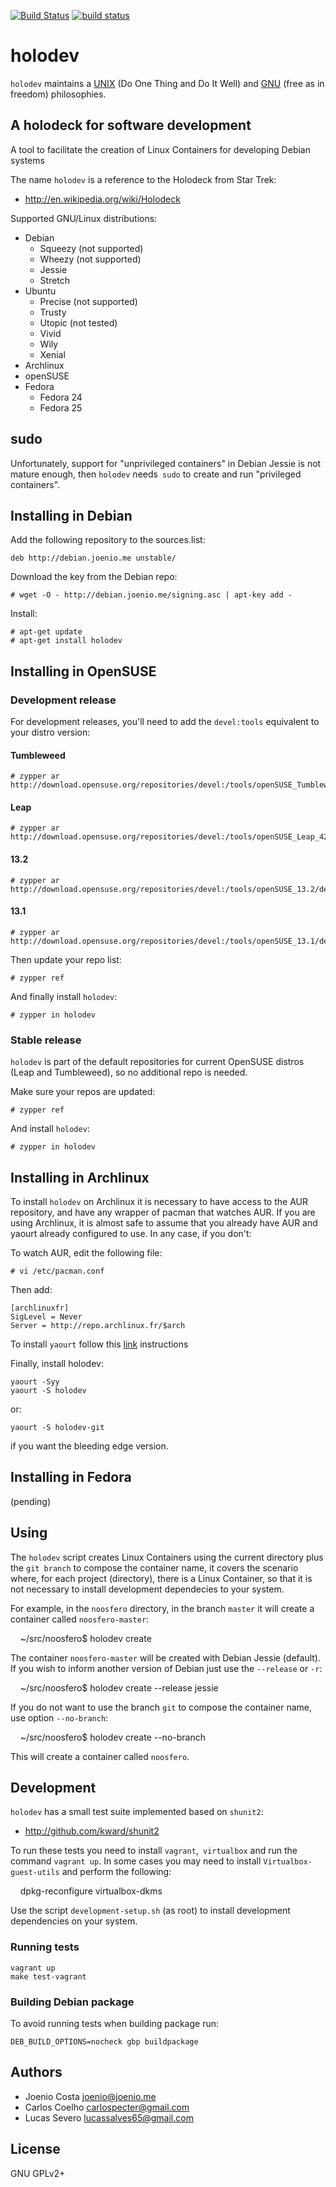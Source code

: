 [![Build Status](https://travis-ci.org/lappis-tools/holodev.svg?branch=master)](https://travis-ci.org/lappis-tools/holodev)
[![build status](https://gitlab.com/lappis/holodev/badges/master/build.svg)](https://gitlab.com/lappis/holodev/commits/master)

# holodev

`holodev` maintains a [UNIX][unix] (Do One Thing and Do It Well) and [GNU][gnu]
(free as in freedom) philosophies.

## A holodeck for software development

A tool to facilitate the creation of Linux Containers for developing Debian systems

The name `holodev` is a reference to the Holodeck from Star Trek:

* http://en.wikipedia.org/wiki/Holodeck

Supported GNU/Linux distributions:

* Debian
  * Squeezy (not supported)
  * Wheezy (not supported)
  * Jessie
  * Stretch
* Ubuntu
  * Precise (not supported)
  * Trusty
  * Utopic (not tested)
  * Vivid
  * Wily
  * Xenial
* Archlinux
* openSUSE
* Fedora
  * Fedora 24
  * Fedora 25

## sudo

Unfortunately, support for "unprivileged containers" in Debian Jessie is not mature enough, then `holodev` needs` sudo` to create and run "privileged containers".

## Installing in Debian

Add the following repository to the sources.list:

    deb http://debian.joenio.me unstable/

Download the key from the Debian repo:

    # wget -O - http://debian.joenio.me/signing.asc | apt-key add -

Install:

    # apt-get update
    # apt-get install holodev

## Installing in OpenSUSE


### Development release
For development releases, you'll need to add the `devel:tools` equivalent to your distro version:

#### Tumbleweed
    # zypper ar http://download.opensuse.org/repositories/devel:/tools/openSUSE_Tumbleweed/devel:tools.repo

#### Leap
    # zypper ar http://download.opensuse.org/repositories/devel:/tools/openSUSE_Leap_42.1/devel:tools.repo

#### 13.2
    # zypper ar http://download.opensuse.org/repositories/devel:/tools/openSUSE_13.2/devel:tools.repo

#### 13.1
    # zypper ar http://download.opensuse.org/repositories/devel:/tools/openSUSE_13.1/devel:tools.repo

Then update your repo list:

    # zypper ref

And finally install `holodev`:

    # zypper in holodev

### Stable release

`holodev` is part of the default repositories for current OpenSUSE distros (Leap and Tumbleweed), so no additional repo is needed.

Make sure your repos are updated:

    # zypper ref

And install `holodev`:

    # zypper in holodev


## Installing in Archlinux

To install `holodev` on Archlinux it is necessary to have access to the AUR repository, and have any wrapper of pacman that watches AUR. If you are using Archlinux, it is almost safe to assume that you already have AUR and yaourt already configured to use. In any case, if you don't:

To watch AUR, edit the following file:

    # vi /etc/pacman.conf

Then add:

    [archlinuxfr]
    SigLevel = Never
    Server = http://repo.archlinux.fr/$arch

To install `yaourt` follow this [link](https://archlinux.fr/yaourt-en) instructions

Finally, install holodev:

    yaourt -Syy
    yaourt -S holodev

or:

    yaourt -S holodev-git

if you want the bleeding edge version.

## Installing in Fedora

(pending)

## Using

The `holodev` script creates Linux Containers using the current directory plus the `git branch` to compose the container name, it covers the scenario where, for each project (directory), there is a Linux Container, so that it is not necessary to install development dependecies to your system.

For example, in the `noosfero` directory, in the branch `master` it will create a container called `noosfero-master`:

    ~/src/noosfero$ holodev create

The container `noosfero-master` will be created with Debian Jessie (default). If you wish to inform another version of Debian just use the `--release` or `-r`:

    ~/src/noosfero$ holodev create --release jessie

If you do not want to use the branch `git` to compose the container name, use option `--no-branch`:

    ~/src/noosfero$ holodev create --no-branch

This will create a container called `noosfero`.

## Development

`holodev` has a small test suite implemented based on `shunit2`:

* http://github.com/kward/shunit2

To run these tests you need to install `vagrant`,` virtualbox` and run the command `vagrant up`. In some cases you may need to install `Virtualbox-guest-utils` and perform the following:

    dpkg-reconfigure virtualbox-dkms

Use the script `development-setup.sh` (as root) to install development dependencies on your system.

### Running tests

    vagrant up
    make test-vagrant

### Building Debian package

To avoid running tests when building package run:

    DEB_BUILD_OPTIONS=nocheck gbp buildpackage

## Authors

* Joenio Costa <joenio@joenio.me>
* Carlos Coelho <carlospecter@gmail.com>
* Lucas Severo <lucassalves65@gmail.com>

## License

GNU GPLv2+

[unix]: https://en.wikipedia.org/wiki/Unix_philosophy#Do_One_Thing_and_Do_It_Well
[gnu]: https://www.gnu.org/philosophy/
